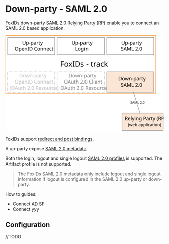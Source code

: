 # Down-party - SAML 2.0

FoxIDs down-party [SAML 2.0 Relying Party (RP)](https://docs.oasis-open.org/security/saml/v2.0/saml-core-2.0-os.pdf) enable you to connect an SAML 2.0 based application. 

![FoxIDs down-party SAML 2.0](images/parties-down-party-saml.svg)

FoxIDs support [redirect and post bindings](https://docs.oasis-open.org/security/saml/v2.0/saml-bindings-2.0-os.pdf).

A up-party expose [SAML 2.0 metadata](https://docs.oasis-open.org/security/saml/v2.0/saml-metadata-2.0-os.pdf).

Both the login, logout and single logout [SAML 2.0 profiles](https://docs.oasis-open.org/security/saml/v2.0/saml-profiles-2.0-os.pdf) is supported. The Artifact profile is not supported.

> The FoxIDs SAML 2.0 metadata only include logout and single logout information if logout is configured in the SAML 2.0 up-party or down-party.

How to guides:

- Connect [AD SF](down-party-howto-saml-2.0-adfs.md)
- Connect yyy

## Configuration
//TODO


